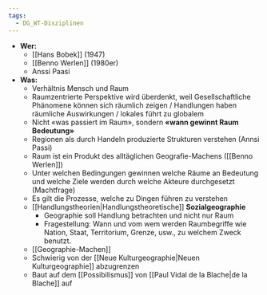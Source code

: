 ```yaml
---
tags:
  - DG_WT-Disziplinen
---
```


- **Wer:**
	- [[Hans Bobek]] (1947)
	- [[Benno Werlen]] (1980er)
	- Anssi Paasi
- **Was:**
	- Verhältnis Mensch und Raum
	- Raumzentrierte Perspektive wird überdenkt, weil Gesellschaftliche Phänomene können sich räumlich zeigen / Handlungen haben räumliche Auswirkungen / lokales führt zu globalem
	- Nicht «was passiert im Raum», sondern **«wann gewinnt Raum Bedeutung»**
	- Regionen als durch Handeln produzierte Strukturen verstehen (Annsi Passi)
	- Raum ist ein Produkt des alltäglichen Geografie-Machens ([[Benno Werlen]])
	- Unter welchen Bedingungen gewinnen welche Räume an Bedeutung und welche Ziele werden durch welche Akteure durchgesetzt (Machtfrage)
	- Es gilt die Prozesse, welche zu Dingen führen zu verstehen
	- [[Handlungstheorien|Handlungstheoretische]] **Sozialgeographie**
		- Geographie soll Handlung betrachten und nicht nur Raum
		- Fragestellung: Wann und vom wem werden Raumbegriffe wie Nation, Staat, Territorium, Grenze, usw., zu welchem Zweck benutzt.
	- [[Geographie-Machen]]
	- Schwierig von der [[Neue Kulturgeographie|Neuen Kulturgeographie]] abzugrenzen
	- Baut auf dem [[Possibilismus]] von [[Paul Vidal de la Blache|de la Blache]] auf
